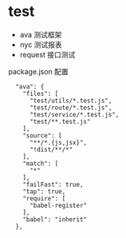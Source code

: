 # test

- ava 测试框架
- nyc 测试报表
- request 接口测试

package.json 配置

```
  "ava": {
    "files": [
      "test/utils/*.test.js",
      "test/route/*.test.js",
      "test/service/*.test.js",
      "test/**.test.js"
    ],
    "source": [
      "**/*.{js,jsx}",
      "!dist/**/*"
    ],
    "match": [
      "*"
    ],
    "failFast": true,
    "tap": true,
    "require": [
      "babel-register"
    ],
    "babel": "inherit"
  },
```
